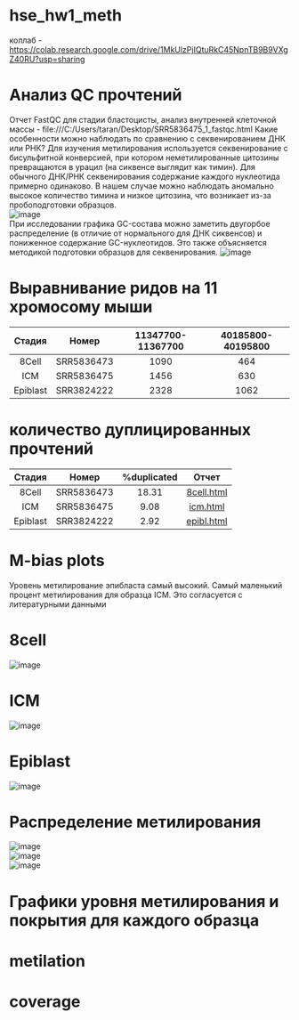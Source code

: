 # hse_hw1_meth
коллаб - https://colab.research.google.com/drive/1MkUlzPjIQtuRkC45NpnTB9B9VXgZ40RU?usp=sharing
# Анализ QC прочтений
Отчет FastQC для стадии бластоцисты, анализ внутренней клеточной массы - file:///C:/Users/taran/Desktop/SRR5836475_1_fastqc.html
Какие особенности можно наблюдать по сравнению с секвенированием ДНК или РНК? Для изучения метилирования используется секвенирование с бисульфитной конверсией, при котором неметилированные цитозины превращаются в урацил (на сиквенсе выглядит как тимин). Для обычного ДНК/РНК секвенирования содержание каждого нуклеотида примерно одинаково. В нашем случае можно наблюдать аномально высокое количество тимина и низкое цитозина, что возникает из-за пробоподготовки образцов.  
![image](https://user-images.githubusercontent.com/60805733/154717616-3a360ec6-94b4-4895-9192-8ec6e403d492.png)  
При исследовании графика GC-состава можно заметить двугорбое распределение (в отличие от нормального для ДНК сиквенсов) и пониженное содержание GC-нуклеотидов. Это также объясняется методикой подготовки образцов для секвенирования. 
![image](https://user-images.githubusercontent.com/60805733/154717638-356b249e-348b-4b58-80ed-648d3ac756cc.png)  
# Выравнивание ридов на 11 хромосому мыши
| Стадия | Номер | 11347700-11367700 | 40185800-40195800 |
| :---: | :---: | :---: | :---: |
| 8Cell | SRR5836473 | 1090 | 464 |
| ICM | SRR5836475 | 1456 | 630 |
| Epiblast | SRR3824222 | 2328 | 1062 |
# количество дуплицированных прочтений
| Стадия | Номер | %duplicated | Отчет |
| :---: | :---: | :---: | :---: |
| 8Cell | SRR5836473 | 18.31 | [8cell.html](https://github.com/tomat8jpg/hse_hw1_meth/blob/main/data/SRR5836473_1_bismark_bt2_PE_report.html) |
| ICM | SRR5836475 | 9.08 | [icm.html](https://github.com/tomat8jpg/hse_hw1_meth/blob/main/data/SRR5836475_1_bismark_bt2_PE_report.html) |
| Epiblast | SRR3824222 | 2.92 | [epibl.html](https://github.com/tomat8jpg/hse_hw1_meth/blob/main/data/SRR3824222_1_bismark_bt2_PE_report.html) |
# M-bias plots 
Уровень метилирование эпибласта самый высокий. Самый маленький процент метилирования для образца ICM. Это согласуется с литературными данными  
# 8cell
![image](https://user-images.githubusercontent.com/60805733/154717879-00a76f7c-7333-4454-9b22-ff731b9092c9.png)  
# ICM
![image](https://user-images.githubusercontent.com/60805733/154717936-b0aa98d9-b3e2-4718-a7a5-9701fbac79a7.png)  
# Epiblast
![image](https://user-images.githubusercontent.com/60805733/154718003-feab7db8-dc7e-4061-9f93-6d0bccb28ac0.png)  
# Распределение метилирования
![image](https://user-images.githubusercontent.com/60805733/154718107-1484173f-f8df-41e8-b6e3-7ad29c5b1b8e.png)  
![image](https://user-images.githubusercontent.com/60805733/154718149-1fb0bd8a-8550-47a6-8576-0af8d30adbe3.png)  
![image](https://user-images.githubusercontent.com/60805733/154718196-2fe3880a-5831-4deb-b1b1-5ed544722885.png)  
# Графики уровня метилирования и покрытия для каждого образца
# metilation

# coverage

